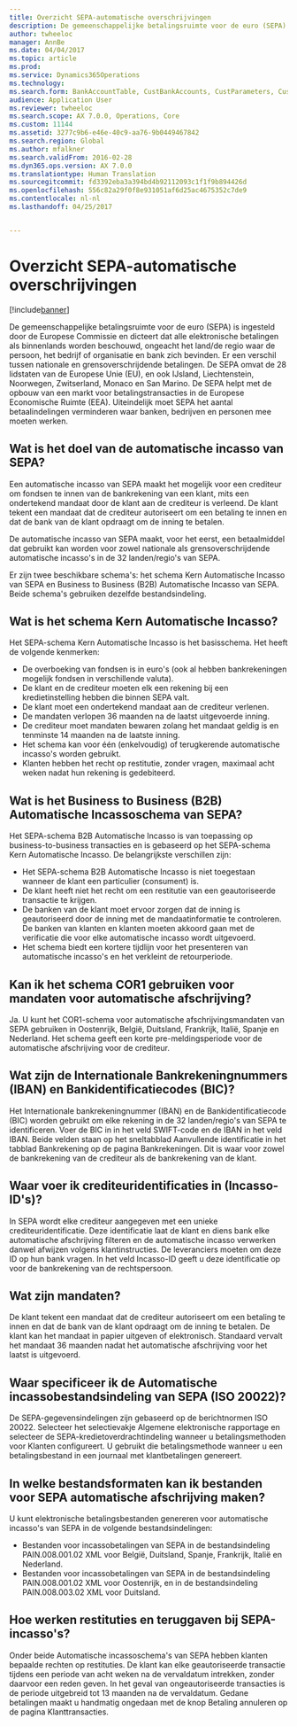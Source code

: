 ```yaml
---
title: Overzicht SEPA-automatische overschrijvingen
description: De gemeenschappelijke betalingsruimte voor de euro (SEPA) is ingesteld door de Europese Commissie en dicteert dat alle elektronische betalingen als binnenlands worden beschouwd, ongeacht het land/de regio waar de persoon, het bedrijf of organisatie en bank zich bevinden. Er een verschil tussen nationale en grensoverschrijdende betalingen. De SEPA omvat de 28 lidstaten van de Europese Unie (EU), en ook IJsland, Liechtenstein, Noorwegen, Zwitserland, Monaco en San Marino. De SEPA helpt met de opbouw van een markt voor betalingstransacties in de Europese Economische Ruimte (EEA). Uiteindelijk moet SEPA het aantal betaalindelingen verminderen waar banken, bedrijven en personen mee moeten werken.
author: twheeloc
manager: AnnBe
ms.date: 04/04/2017
ms.topic: article
ms.prod: 
ms.service: Dynamics365Operations
ms.technology: 
ms.search.form: BankAccountTable, CustBankAccounts, CustParameters, CustTable
audience: Application User
ms.reviewer: twheeloc
ms.search.scope: AX 7.0.0, Operations, Core
ms.custom: 11144
ms.assetid: 3277c9b6-e46e-40c9-aa76-9b0449467842
ms.search.region: Global
ms.author: mfalkner
ms.search.validFrom: 2016-02-28
ms.dyn365.ops.version: AX 7.0.0
ms.translationtype: Human Translation
ms.sourcegitcommit: fd3392eba3a394bd4b92112093c1f1f9b894426d
ms.openlocfilehash: 556c82a29f0f8e931051af6d25ac4675352c7de9
ms.contentlocale: nl-nl
ms.lasthandoff: 04/25/2017


---
```


# <a name="sepa-direct-debit-overview"></a>Overzicht SEPA-automatische overschrijvingen

[!include[banner](../includes/banner.md)]


De gemeenschappelijke betalingsruimte voor de euro (SEPA) is ingesteld door de Europese Commissie en dicteert dat alle elektronische betalingen als binnenlands worden beschouwd, ongeacht het land/de regio waar de persoon, het bedrijf of organisatie en bank zich bevinden. Er een verschil tussen nationale en grensoverschrijdende betalingen. De SEPA omvat de 28 lidstaten van de Europese Unie (EU), en ook IJsland, Liechtenstein, Noorwegen, Zwitserland, Monaco en San Marino. De SEPA helpt met de opbouw van een markt voor betalingstransacties in de Europese Economische Ruimte (EEA). Uiteindelijk moet SEPA het aantal betaalindelingen verminderen waar banken, bedrijven en personen mee moeten werken.   

<a name="what-is-the-goal-of-sepa-direct-debits"></a>Wat is het doel van de automatische incasso van SEPA?
---------------------------------------

Een automatische incasso van SEPA maakt het mogelijk voor een crediteur om fondsen te innen van de bankrekening van een klant, mits een ondertekend mandaat door de klant aan de crediteur is verleend. De klant tekent een mandaat dat de crediteur autoriseert om een betaling te innen en dat de bank van de klant opdraagt om de inning te betalen. 

De automatische incasso van SEPA maakt, voor het eerst, een betaalmiddel dat gebruikt kan worden voor zowel nationale als grensoverschrijdende automatische incasso's in de 32 landen/regio's van SEPA. 

Er zijn twee beschikbare schema's: het schema Kern Automatische Incasso van SEPA en Business to Business (B2B) Automatische Incasso van SEPA. Beide schema's gebruiken dezelfde bestandsindeling.

## <a name="what-is-the-core-direct-debit-scheme"></a>Wat is het schema Kern Automatische Incasso?
Het SEPA-schema Kern Automatische Incasso is het basisschema. Het heeft de volgende kenmerken:
-   De overboeking van fondsen is in euro's (ook al hebben bankrekeningen mogelijk fondsen in verschillende valuta).
-   De klant en de crediteur moeten elk een rekening bij een kredietinstelling hebben die binnen SEPA valt.
-   De klant moet een ondertekend mandaat aan de crediteur verlenen.
-   De mandaten verlopen 36 maanden na de laatst uitgevoerde inning.
-   De crediteur moet mandaten bewaren zolang het mandaat geldig is en tenminste 14 maanden na de laatste inning.
-   Het schema kan voor één (enkelvoudig) of terugkerende automatische incasso's worden gebruikt.
-   Klanten hebben het recht op restitutie, zonder vragen, maximaal acht weken nadat hun rekening is gedebiteerd.

## <a name="what-is-the-sepa-business-to-business-b2b-direct-debit-scheme"></a>Wat is het Business to Business (B2B) Automatische Incassoschema van SEPA?
Het SEPA-schema B2B Automatische Incasso is van toepassing op business-to-business transacties en is gebaseerd op het SEPA-schema Kern Automatische Incasso. De belangrijkste verschillen zijn:
-   Het SEPA-schema B2B Automatische Incasso is niet toegestaan wanneer de klant een particulier (consument) is.
-   De klant heeft niet het recht om een restitutie van een geautoriseerde transactie te krijgen.
-   De banken van de klant moet ervoor zorgen dat de inning is geautoriseerd door de inning met de mandaatinformatie te controleren. De banken van klanten en klanten moeten akkoord gaan met de verificatie die voor elke automatische incasso wordt uitgevoerd.
-   Het schema biedt een kortere tijdlijn voor het presenteren van automatische incasso's en het verkleint de retourperiode.

## <a name="can-i-use-the-cor1-scheme-for-direct-debit-mandates"></a>Kan ik het schema COR1 gebruiken voor mandaten voor automatische afschrijving?
Ja. U kunt het COR1-schema voor automatische afschrijvingsmandaten van SEPA gebruiken in Oostenrijk, België, Duitsland, Frankrijk, Italië, Spanje en Nederland. Het schema geeft een korte pre-meldingsperiode voor de automatische afschrijving voor de crediteur.

## <a name="what-are-international-bank-account-numbers-iban-and-bank-identifier-codes-bic"></a>Wat zijn de Internationale Bankrekeningnummers (IBAN) en Bankidentificatiecodes (BIC)?
Het Internationale bankrekeningnummer (IBAN) en de Bankidentificatiecode (BIC) worden gebruikt om elke rekening in de 32 landen/regio's van SEPA te identificeren. Voer de BIC in in het veld SWIFT-code en de IBAN in het veld IBAN. Beide velden staan op het sneltabblad Aanvullende identificatie in het tabblad Bankrekening op de pagina Bankrekeningen. Dit is waar voor zowel de bankrekening van de crediteur als de bankrekening van de klant.

## <a name="where-do-i-enter-creditor-identifiers-direct-debit-ids"></a>Waar voer ik crediteuridentificaties in (Incasso-ID's)?
In SEPA wordt elke crediteur aangegeven met een unieke crediteuridentificatie. Deze identificatie laat de klant en diens bank elke automatische afschrijving filteren en de automatische incasso verwerken danwel afwijzen volgens klantinstructies. De leveranciers moeten om deze ID op hun bank vragen. In het veld Incasso-ID geeft u deze identificatie op voor de bankrekening van de rechtspersoon.

## <a name="what-are-mandates"></a>Wat zijn mandaten?
De klant tekent een mandaat dat de crediteur autoriseert om een betaling te innen en dat de bank van de klant opdraagt om de inning te betalen. De klant kan het mandaat in papier uitgeven of elektronisch. Standaard vervalt het mandaat 36 maanden nadat het automatische afschrijving voor het laatst is uitgevoerd.

## <a name="where-do-i-specify-the-sepa-direct-debit-file-format-iso-20022"></a>Waar specificeer ik de Automatische incassobestandsindeling van SEPA (ISO 20022)?
De SEPA-gegevensindelingen zijn gebaseerd op de berichtnormen ISO 20022. Selecteer het selectievakje Algemene elektronische rapportage en selecteer de SEPA-kredietoverdrachtindeling wanneer u betalingsmethoden voor Klanten configureert. U gebruikt die betalingsmethode wanneer u een betalingsbestand in een journaal met klantbetalingen genereert.

## <a name="in-what-file-formats-can-i-generate-sepa-direct-debit-payment-files"></a>In welke bestandsformaten kan ik bestanden voor SEPA automatische afschrijving maken?
U kunt elektronische betalingsbestanden genereren voor automatische incasso's van SEPA in de volgende bestandsindelingen:
-   Bestanden voor incassobetalingen van SEPA in de bestandsindeling PAIN.008.001.02 XML voor België, Duitsland, Spanje, Frankrijk, Italië en Nederland.
-   Bestanden voor incassobetalingen van SEPA in de bestandsindeling PAIN.008.001.02 XML voor Oostenrijk, en in de bestandsindeling PAIN.008.003.02 XML voor Duitsland.

## <a name="how-do-refunds-and-returns-work-with-sepa-direct-debits"></a>Hoe werken restituties en teruggaven bij SEPA-incasso's?
Onder beide Automatische incassoschema's van SEPA hebben klanten bepaalde rechten op restituties. De klant kan elke geautoriseerde transactie tijdens een periode van acht weken na de vervaldatum intrekken, zonder daarvoor een reden geven. In het geval van ongeautoriseerde transacties is de periode uitgebreid tot 13 maanden na de vervaldatum. Gedane betalingen maakt u handmatig ongedaan met de knop Betaling annuleren op de pagina Klanttransacties.






